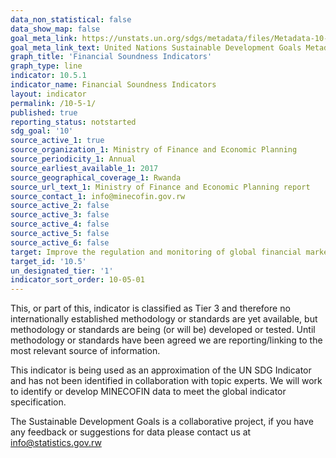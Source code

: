 ```yaml
---
data_non_statistical: false
data_show_map: false
goal_meta_link: https://unstats.un.org/sdgs/metadata/files/Metadata-10-05-01.pdf
goal_meta_link_text: United Nations Sustainable Development Goals Metadata (pdf 865kB)
graph_title: 'Financial Soundness Indicators'
graph_type: line
indicator: 10.5.1
indicator_name: Financial Soundness Indicators
layout: indicator
permalink: /10-5-1/
published: true
reporting_status: notstarted
sdg_goal: '10'
source_active_1: true
source_organization_1: Ministry of Finance and Economic Planning
source_periodicity_1: Annual
source_earliest_available_1: 2017
source_geographical_coverage_1: Rwanda
source_url_text_1: Ministry of Finance and Economic Planning report
source_contact_1: info@minecofin.gov.rw
source_active_2: false
source_active_3: false
source_active_4: false
source_active_5: false
source_active_6: false
target: Improve the regulation and monitoring of global financial markets and institutions and strengthen the implementation of such regulations
target_id: '10.5'
un_designated_tier: '1'
indicator_sort_order: 10-05-01
---
```

This, or part of this, indicator is classified as Tier 3 and therefore no internationally established methodology or standards are yet available, but methodology or standards are being (or will be) developed or tested. Until methodology or standards have been agreed we are reporting/linking to the most relevant source of information.

This indicator is being used as an approximation of the UN SDG Indicator and has not been identified in collaboration with topic experts. We will work to identify or develop MINECOFIN data to meet the global indicator specification.
  
The Sustainable Development Goals is a collaborative project, if you have any feedback or suggestions for data please contact us at <info@statistics.gov.rw>
